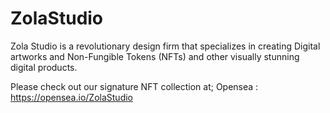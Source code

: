 # ZolaStudio

Zola Studio is a revolutionary design firm that specializes in creating Digital artworks and Non-Fungible Tokens (NFTs) and other visually stunning digital products.

Please check out our signature NFT collection at; Opensea : https://opensea.io/ZolaStudio 
